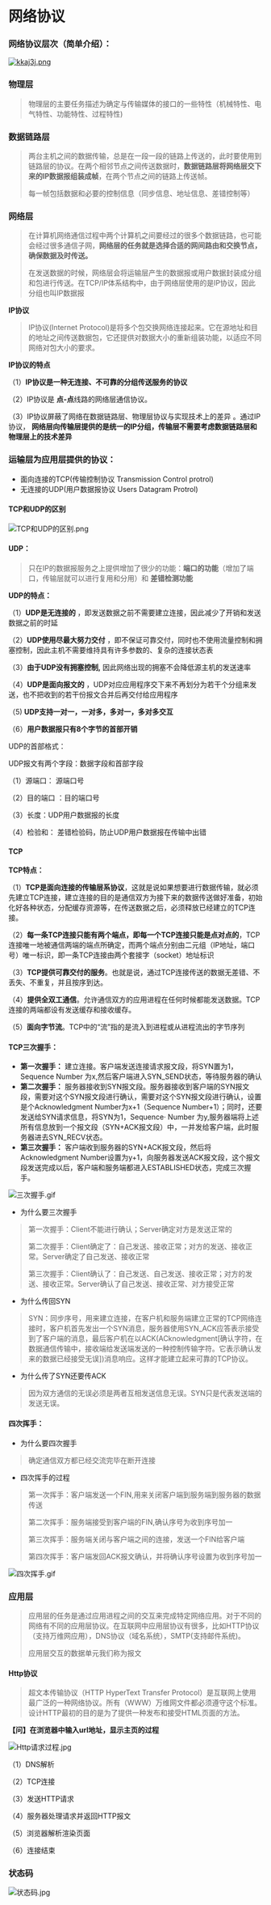 # 网络协议

### 网络协议层次（简单介绍）：

[![kkaj3j.png](https://s2.ax1x.com/2019/01/22/kkaj3j.png)](https://imgchr.com/i/kkaj3j)

### 物理层

> 物理层的主要任务描述为确定与传输媒体的接口的一些特性（机械特性、电气特性、功能特性、过程特性)

### 数据链路层

> 两台主机之间的数据传输，总是在一段一段的链路上传送的，此时要使用到链路层的协议。在两个相邻节点之间传送数据时，**数据链路层将网络层交下来的IP数据报组装成帧**，在两个节点之间的链路上传送帧。
>
> 每一帧包括数据和必要的控制信息（同步信息、地址信息、差错控制等）

### 网络层

> 在计算机网络通信过程中两个计算机之间要经过的很多个数据链路，也可能会经过很多通信子网，**网络层的任务就是选择合适的网间路由和交换节点，确保数据及时传送。**
>
> 在发送数据的时候，网络层会将运输层产生的数据报或用户数据封装成分组和包进行传送。在TCP/IP体系结构中，由于网络层使用的是IP协议，因此分组也叫IP数据报

**IP协议**

> IP协议(Internet Protocol)是将多个包交换网络连接起来。它在源地址和目的地址之间传送数据包，它还提供对数据大小的重新组装功能，以适应不同网络对包大小的要求。

**IP协议的特点**

（1）**IP协议是一种无连接、不可靠的分组传送服务的协议**

（2）IP协议是 **点-点**线路的网络层通信协议。

（3）IP协议屏蔽了网络在数据链路层、物理层协议与实现技术上的差异 。通过IP协议， **网络层向传输层提供的是统一的IP分组，传输层不需要考虑数据链路层和物理层上的技术差异**

### **运输层为应用层提供的协议：**

* 面向连接的TCP(传输控制协议 Transmission Control protrol)
* 无连接的UDP(用户数据报协议 Users Datagram Protrol)

#### TCP和UDP的区别

![TCP和UDP的区别.png](http://wx1.sinaimg.cn/mw690/0060lm7Tly1fzgunk6jvzj30nw064749.jpg)

#### **UDP：**

> 只在IP的数据报服务之上提供增加了很少的功能：**端口的功能**（增加了端口，传输层就可以进行复用和分用）和 **差错检测功能**

**UDP的特点：** 

（1）**UDP是无连接的** ，即发送数据之前不需要建立连接，因此减少了开销和发送数据之前的时延

（2）**UDP使用尽最大努力交付** ，即不保证可靠交付，同时也不使用流量控制和拥塞控制，因此主机不需要维持具有许多参数的、复杂的连接状态表

（3）**由于UDP没有拥塞控制,** 因此网络出现的拥塞不会降低源主机的发送速率

（4）**UDP是面向报文的** ，UDP对应应用程序交下来不再划分为若干个分组来发送，也不把收到的若干份报文合并后再交付给应用程序

（5) **UDP支持一对一，一对多，多对一，多对多交互**

（6）**用户数据报只有8个字节的首部开销**

UDP的首部格式：

UDP报文有两个字段：数据字段和首部字段

（1）源端口： 源端口号

（2）目的端口 ：目的端口号

（3）长度：UDP用户数据报的长度

（4）检验和： 差错检验码，防止UDP用户数据报在传输中出错

#### **TCP**

**TCP特点：**

（1）**TCP是面向连接的传输层系协议**，这就是说如果想要进行数据传输，就必须先建立TCP连接，建立连接的目的是通信双方为接下来的数据传送做好准备，初始化好各种状态，分配缓存资源等，在传送数据之后，必须释放已经建立的TCP连接。

（2）**每一条TCP连接只能有两个端点，即每一个TCP连接只能是点对点的**，TCP连接唯一地被通信两端的端点所确定，而两个端点分别由二元组（IP地址，端口号）唯一标识，即一条TCP连接由两个套接字（socket）地址标识

（3）**TCP提供可靠交付的服务**。也就是说，通过TCP连接传送的数据无差错、不丢失、不重复，并且按序到达。

（4）**提供全双工通信**。允许通信双方的应用进程在任何时候都能发送数据。TCP连接的两端都设有发送缓存和接收缓存。

（5）**面向字节流**。TCP中的“流”指的是流入到进程或从进程流出的字节序列

#### TCP三次握手：

* **第一次握手：** 建立连接。客户端发送连接请求报文段，将SYN置为1，Sequence Number 为x,然后客户端进入SYN_SEND状态，等待服务器的确认
* **第二次握手：** 服务器接收到SYN报文段。服务器接收到客户端的SYN报文段，需要对这个SYN报文段进行确认，需要对这个SYN报文段进行确认，设置是个Acknowledgment Number为x+1（Sequence Number+1）；同时，还要发送给SYN请求信息，将SYN为1，Sequence· Number 为y,服务器端将上述所有信息放到一个报文段（SYN+ACK报文段）中，一并发给客户端，此时服务器进去SYN_RECV状态。
* **第三次握手：** 客户端收到服务器的SYN+ACK报文段，然后将Acknowledgment Number设置为y+1，向服务器发送ACK报文段，这个报文段发送完成以后，客户端和服务端都进入ESTABLISHED状态，完成三次握手。

![三次握手.gif](https://i.loli.net/2019/01/18/5c41f0ae064ef.gif)

* 为什么要三次握手

> 第一次握手：Client不能进行确认；Server确定对方是发送正常的
>
> 第二次握手：Client确定了：自己发送、接收正常；对方的发送、接收正常。Server确定了自己发送、接收正常
>
> 第三次握手：Client确认了：自己发送、自己发送、接收正常；对方的发送、接收正常。Server确认了自己发送、接收正常、对方接受正常

*  为什么传回SYN

> SYN：同步序号，用来建立连接，在客户机和服务端建立正常的TCP网络连接时，客户机首先发出一个SYN消息，服务器使用SYN_ACK应答表示接受到了客户端的消息，最后客户机在以ACK(ACknowledgment[确认字符，在数据通信传输中，接收端给发送端发送的一种控制传输字符。它表示确认发来的数据已经接受无误])消息响应。这样才能建立起来可靠的TCP协议。

* 为什么传了SYN还要传ACK

> 因为双方通信的无误必须是两者互相发送信息无误。SYN只是代表发送端的发送无误。

#### 四次挥手：

* 为什么要四次握手

> 确定通信双方都已经交流完毕在断开连接

* 四次挥手的过程

> 第一次挥手：客户端发送一个FIN,用来关闭客户端到服务端到服务器的数据传送
>
> 第二次挥手：服务端接受到客户端的FIN,确认序号为收到序号加一
>
> 第三次挥手：服务端关闭与客户端之间的连接，发送一个FIN给客户端
>
> 第四次挥手：客户端发回ACK报文确认，并将确认序号设置为收到序号加一

![四次挥手.gif](https://i.loli.net/2019/01/18/5c41f17da4ded.gif)

### 应用层

> 应用层的任务是通过应用进程之间的交互来完成特定网络应用。对于不同的网络有不同的应用层协议。在互联网中应用层协议有很多，比如HTTP协议（支持万维网应用），DNS协议（域名系统），SMTP(支持邮件系统)。
>
> 应用层交互的数据单元我们称为报文

#### Http协议

> 超文本传输协议（HTTP HyperText Transfer Protocol）是互联网上使用最广泛的一种网络协议。所有（WWW）万维网文件都必须遵守这个标准。设计HTTP最初的目的是为了提供一种发布和接受HTML页面的方法。

**【问】在浏览器中输入url地址，显示主页的过程**

![Http请求过程.jpg](http://wx4.sinaimg.cn/mw690/0060lm7Tly1fzgur8r838j30g40csaad.jpg)

（1）DNS解析

（2）TCP连接

（3）发送HTTP请求

（4）服务器处理请求并返回HTTP报文

（5）浏览器解析渲染页面

（6）连接结束

### 状态码

![状态码.jpg](http://wx1.sinaimg.cn/mw690/0060lm7Tly1fzgutyxmxlj30ip06275z.jpg)

